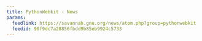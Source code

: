 ```yaml
---
title: PythonWebkit - News
params:
  feedlink: https://savannah.gnu.org/news/atom.php?group=pythonwebkit
  feedid: 90f9dc7a28856fbdd9b85eb9924c5733
---
```

